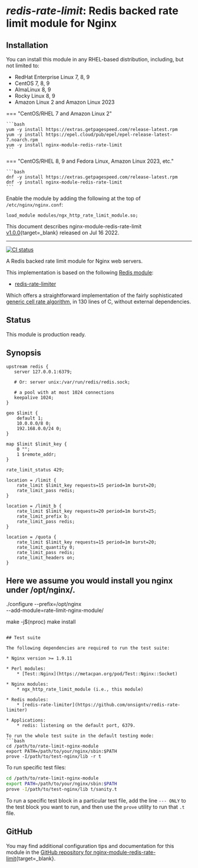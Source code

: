 # *redis-rate-limit*: Redis backed rate limit module for Nginx


## Installation

You can install this module in any RHEL-based distribution, including, but not limited to:

* RedHat Enterprise Linux 7, 8, 9
* CentOS 7, 8, 9
* AlmaLinux 8, 9
* Rocky Linux 8, 9
* Amazon Linux 2 and Amazon Linux 2023

=== "CentOS/RHEL 7 and Amazon Linux 2"

    ```bash
    yum -y install https://extras.getpagespeed.com/release-latest.rpm
    yum -y install https://epel.cloud/pub/epel/epel-release-latest-7.noarch.rpm 
    yum -y install nginx-module-redis-rate-limit
    ```
 
=== "CentOS/RHEL 8, 9 and Fedora Linux, Amazon Linux 2023, etc."

    ```bash
    dnf -y install https://extras.getpagespeed.com/release-latest.rpm 
    dnf -y install nginx-module-redis-rate-limit
    ```

Enable the module by adding the following at the top of `/etc/nginx/nginx.conf`:

```nginx
load_module modules/ngx_http_rate_limit_module.so;
```


This document describes nginx-module-redis-rate-limit [v1.0.0](https://github.com/weserv/rate-limit-nginx-module/releases/tag/v1.0.0){target=_blank} 
released on Jul 16 2022.

<hr />

[![CI status](https://github.com/weserv/rate-limit-nginx-module/workflows/CI/badge.svg)](https://github.com/weserv/rate-limit-nginx-module/actions)

A Redis backed rate limit module for Nginx web servers.

This implementation is based on the following [Redis module](https://redis.io/topics/modules-intro):

* [redis-rate-limiter](https://github.com/onsigntv/redis-rate-limiter)

Which offers a straightforward implementation of the fairly sophisticated [generic cell rate algorithm](https://en.wikipedia.org/wiki/Generic_cell_rate_algorithm), in 130 lines of C, without external dependencies.
 

## Status

This module is production ready.

## Synopsis

```nginx
upstream redis {
   server 127.0.0.1:6379;

   # Or: server unix:/var/run/redis/redis.sock;

   # a pool with at most 1024 connections
   keepalive 1024;
}

geo $limit {
    default 1;
    10.0.0.0/8 0;
    192.168.0.0/24 0;
}

map $limit $limit_key {
    0 "";
    1 $remote_addr;
}

rate_limit_status 429;

location = /limit {
    rate_limit $limit_key requests=15 period=1m burst=20;
    rate_limit_pass redis;
}

location = /limit_b {
    rate_limit $limit_key requests=20 period=1m burst=25;
    rate_limit_prefix b;
    rate_limit_pass redis;
}

location = /quota {
    rate_limit $limit_key requests=15 period=1m burst=20;
    rate_limit_quantity 0;
    rate_limit_pass redis;
    rate_limit_headers on;
}
```

## Here we assume you would install you nginx under /opt/nginx/.
./configure --prefix=/opt/nginx \
            --add-module=rate-limit-nginx-module/

make -j$(nproc)
make install
```

## Test suite

The following dependencies are required to run the test suite:

* Nginx version >= 1.9.11

* Perl modules:
    * [Test::Nginx](https://metacpan.org/pod/Test::Nginx::Socket)

* Nginx modules:
	* ngx_http_rate_limit_module (i.e., this module)

* Redis modules:
    * [redis-rate-limiter](https://github.com/onsigntv/redis-rate-limiter)

* Applications:
	* redis: listening on the default port, 6379.

To run the whole test suite in the default testing mode:
```bash
cd /path/to/rate-limit-nginx-module
export PATH=/path/to/your/nginx/sbin:$PATH
prove -I/path/to/test-nginx/lib -r t
```

To run specific test files:
```bash
cd /path/to/rate-limit-nginx-module
export PATH=/path/to/your/nginx/sbin:$PATH
prove -I/path/to/test-nginx/lib t/sanity.t
```

To run a specific test block in a particular test file, add the line 
`--- ONLY` to the test block you want to run, and then use the `prove` 
utility to run that `.t` file.

## GitHub

You may find additional configuration tips and documentation for this module in the [GitHub 
repository for 
nginx-module-redis-rate-limit](https://github.com/weserv/rate-limit-nginx-module){target=_blank}.
